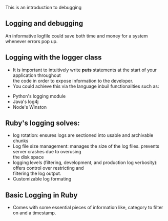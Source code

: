 This is an introduction to debugging <br>
## Logging and debugging
An informative logfile could save both time and money for a system whenever errors pop up.<br>

## Logging with the logger class
* It is important to intuitively write **puts** statements at the start of your application throughout <br>
the code in order to expose information to the developer.<br>
* You could achieve this via the language inbuil functionalities such as:
- Python's logging module
- Java's log4j
- Node's Winston

## Ruby's logging solves:
- log rotation: ensures logs are sectioned into usable and archivable chunks
- Log file size management: manages the size of the log files. prevents server crashes due to overusing<br>
the disk space
- logging levels (filtering, development, and production log verbosity): offers control over restricting and <br>
filtering the log output.
- Customizable log formating

## Basic Logging in Ruby
* Comes with some essential pieces of information like, category to filter on and a timestamp.
